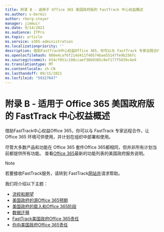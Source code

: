 ```yaml
---
title: 附录 B - 适用于 Office 365 美国政府版的 FastTrack 中心权益概述
ms.author: v-bermic
author: rberg-steyer
manager: jimmuir
ms.date: 9/14/2021
ms.audience: ITPro
ms.topic: article
ms.service: o365-administration
ms.localizationpriority: ''
description: 借助FastTrack中心权益Office 365，你可以与 FastTrack 专家远程合作，让 Office 365 环境可供使用，并计划在组织中部署和使用。
ms.openlocfilehash: 080e4caf6f214d411f40574bae55147fe9b256fc
ms.sourcegitcommit: 654cf051c108ccaef38b9385c8ef177f5039c4e9
ms.translationtype: MT
ms.contentlocale: zh-CN
ms.lasthandoff: 09/15/2021
ms.locfileid: "59327647"
---
```

# <a name="appendix-b---fasttrack-center-benefit-overview-for-office-365-us-government"></a>附录 B - 适用于 Office 365 美国政府版的 FastTrack 中心权益概述

借助FastTrack中心权益Office 365，你可以与 FastTrack 专家远程合作，让 Office 365 环境可供使用，并计划在组织中部署和使用。 
  
尽管大多数产品和功能在 Office 365 套件Office 365都相同，但并非所有计划当前都提供所有功能。 查看[Office 365](https://aka.ms/aboutgovcloud)最新的功能列表的美国政府服务说明。

> [!NOTE]
> 若要接收FastTrack服务，请转到 FastTrack[网站并](https://go.microsoft.com/fwlink/?linkid=780698)请求帮助。  

我们将介绍以下主题：
- [流程和期望](process-and-expectations.md) 
- [美国政府的源Office 365预期](US-Gov-appendix-source-environment-expectations.md)   
- [美国政府的载入和Office 365阶段](US-Gov-appendix-onboarding-and-migration.md)
- [数据迁移](data-migration.md)    
- [FastTrack美国政府Office 365责任](US-Gov-appendix-fasttrack-responsibilities.md)   
- [你向美国政府Office 365责任](US-Gov-appendix-your-responsibilities.md)    

